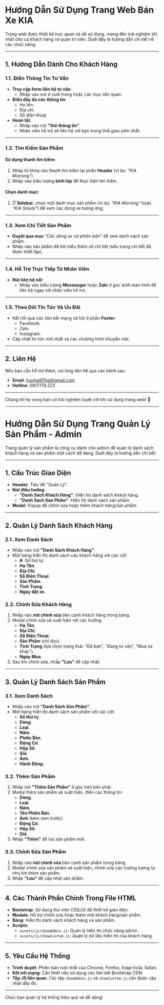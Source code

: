 # Hướng Dẫn Sử Dụng Trang Web Bán Xe KIA

Trang web được thiết kế trực quan và dễ sử dụng, mang đến trải nghiệm tốt nhất cho cả khách hàng và quản trị viên. Dưới đây là hướng dẫn chi tiết về các chức năng:

---

## 1. Hướng Dẫn Dành Cho Khách Hàng

### 1.1. Điền Thông Tin Tư Vấn
- **Truy cập form liên hệ tư vấn**:
  - Nhấp vào nút ở cuối trang hoặc các mục liên quan.
- **Điền đầy đủ các thông tin**:
  - Họ tên.
  - Địa chỉ.
  - Số điện thoại.
- **Hoàn tất**:
  - Nhấp vào nút **"Gửi thông tin"**.
  - Nhân viên hỗ trợ sẽ liên hệ với bạn trong thời gian sớm nhất.

---

### 1.2. Tìm Kiếm Sản Phẩm
#### Sử dụng thanh tìm kiếm:
1. Nhập từ khóa vào thanh tìm kiếm tại phần **Header** (ví dụ: *"KIA Morning"*).
2. Nhấp vào biểu tượng **kính lúp** để thực hiện tìm kiếm.

#### Chọn danh mục:
1. Ở **Sidebar**, chọn một danh mục sản phẩm (ví dụ: *"KIA Morning"* hoặc *"KIA Soluto"*) để xem các dòng xe tương ứng.

---

### 1.3. Xem Chi Tiết Sản Phẩm
- **Duyệt qua mục** *"Các dòng xe và phiên bản"* để xem danh sách sản phẩm.
- Nhấp vào sản phẩm để tìm hiểu thêm về chi tiết (nếu trang chi tiết đã được thiết lập).

---

### 1.4. Hỗ Trợ Trực Tiếp Từ Nhân Viên
- **Nút liên hệ nổi**:
  - Nhấp vào biểu tượng **Messenger** hoặc **Zalo** ở góc dưới màn hình để liên hệ ngay với nhân viên hỗ trợ.

---

### 1.5. Theo Dõi Tin Tức Và Ưu Đãi
- Kết nối qua các liên kết mạng xã hội ở phần **Footer**:
  - Facebook.
  - Zalo.
  - Instagram.
- Cập nhật tin tức mới nhất và các chương trình khuyến mãi.

---

## 2. Liên Hệ
Nếu bạn cần hỗ trợ thêm, vui lòng liên hệ qua các kênh sau:
- **Email**: huuhai97bg@gmail.com
- **Hotline**: 0817.179.222

---

Chúng tôi hy vọng bạn có trải nghiệm tuyệt vời khi sử dụng trang web! 🚗

----------

# Hướng Dẫn Sử Dụng Trang Quản Lý Sản Phẩm - Admin

Trang quản lý sản phẩm là công cụ dành cho admin để quản lý danh sách khách hàng và sản phẩm một cách dễ dàng. Dưới đây là hướng dẫn chi tiết:

---

## 1. Cấu Trúc Giao Diện
- **Header**: Tiêu đề "Quản Lý".
- **Nút điều hướng**:
  - **"Danh Sách Khách Hàng"**: Hiển thị danh sách khách hàng.
  - **"Danh Sách Sản Phẩm"**: Hiển thị danh sách sản phẩm.
- **Modal**: Popup để chỉnh sửa hoặc thêm khách hàng/sản phẩm.

---

## 2. Quản Lý Danh Sách Khách Hàng
### 2.1. Xem Danh Sách
- Nhấp vào nút **"Danh Sách Khách Hàng"**.
- Một bảng hiển thị danh sách các khách hàng với các cột:
  - **#**: Số thứ tự.
  - **Họ Tên**.
  - **Địa Chỉ**.
  - **Số Điện Thoại**.
  - **Sản Phẩm**.
  - **Tình Trạng**.
  - **Ngày đặt xe**.

### 2.2. Chỉnh Sửa Khách Hàng
1. Nhấp vào **nút chỉnh sửa** bên cạnh khách hàng trong bảng.
2. Modal chỉnh sửa sẽ xuất hiện với các trường:
   - **Họ Tên**.
   - **Địa Chỉ**.
   - **Số Điện Thoại**.
   - **Sản Phẩm** (chỉ đọc).
   - **Tình Trạng** (lựa chọn trạng thái: "Đã bán", "Đang tư vấn", "Mua xe khác").
   - **Ngày Mua**.
3. Sau khi chỉnh sửa, nhấp **"Lưu"** để cập nhật.

---

## 3. Quản Lý Danh Sách Sản Phẩm
### 3.1. Xem Danh Sách
- Nhấp vào nút **"Danh Sách Sản Phẩm"**.
- Một bảng hiển thị danh sách sản phẩm với các cột:
  - **Số thứ tự**.
  - **Dòng**.
  - **Loại**.
  - **Năm**.
  - **Phiên Bản**.
  - **Động Cơ**.
  - **Hộp Số**.
  - **Giá**.
  - **Ảnh**.
  - **Hành Động**.

### 3.2. Thêm Sản Phẩm
1. Nhấp nút **"Thêm Sản Phẩm"** ở góc trên bên phải.
2. Modal thêm sản phẩm sẽ xuất hiện, điền các thông tin:
   - **Dòng**.
   - **Loại**.
   - **Năm**.
   - **Tên Phiên Bản**.
   - **Ảnh** (kèm xem trước).
   - **Động Cơ**.
   - **Hộp Số**.
   - **Giá**.
3. Nhấp **"Thêm"** để lưu sản phẩm mới.

### 3.3. Chỉnh Sửa Sản Phẩm
1. Nhấp vào **nút chỉnh sửa** bên cạnh sản phẩm trong bảng.
2. Modal chỉnh sửa sản phẩm sẽ xuất hiện, chỉnh sửa các trường tương tự như khi thêm sản phẩm.
3. Nhấp **"Lưu"** để cập nhật sản phẩm.

---

## 4. Các Thành Phần Chính Trong File HTML
- **Bootstrap**: Sử dụng thư viện CSS/JS để thiết kế giao diện.
- **Modals**: Hỗ trợ chỉnh sửa hoặc thêm mới khách hàng/sản phẩm.
- **Bảng**: Hiển thị danh sách khách hàng và sản phẩm.
- **Scripts**:
  - `assets/js/showAdmin.js`: Quản lý hiển thị chức năng admin.
  - `assets/js/showCustom.js`: Quản lý dữ liệu hiển thị của khách hàng.

---

## 5. Yêu Cầu Hệ Thống
- **Trình duyệt**: Phiên bản mới nhất của Chrome, Firefox, Edge hoặc Safari.
- **Kết nối mạng**: Cần thiết nếu sử dụng các liên kết Bootstrap CDN.
- **Tệp JS liên quan**: Các tệp `showAdmin.js` và `showCustom.js` cần được cập nhật đầy đủ.

---

Chúc bạn quản lý hệ thống hiệu quả và dễ dàng!